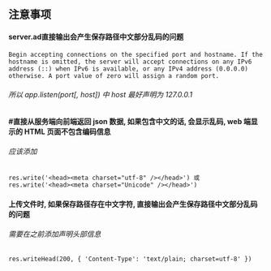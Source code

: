 ## 注意事项

#### server.ad直接输出会产生保存路径中文部分乱码的问题

```
Begin accepting connections on the specified port and hostname. If the hostname is omitted, the server will accept connections on any IPv6 address (::) when IPv6 is available, or any IPv4 address (0.0.0.0) otherwise. A port value of zero will assign a random port.
```

######  所以 app.listen(port[, host]) 中 host 最好声明为 127.0.0.1



#### #直接从服务端向前端返回 json 数据, 如果包含中文的话, 会显示乱码, web 端显示的 HTML 页面不包含编码信息

###### 应该添加

```
res.write('<head><meta charset="utf-8" /></head>') 或
res.write('<head><meta charset="Unicode" /></head>')
```



#### 上传文件时, 如果保存路径存在中文字符, 直接输出会产生保存路径中文部分乱码的问题

###### 需要在之前添加声明头部信息

```
res.writeHead(200, { 'Content-Type': 'text/plain; charset=utf-8' })
```

